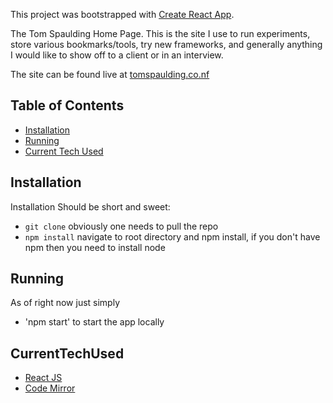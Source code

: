 This project was bootstrapped with [Create React App](https://github.com/facebookincubator/create-react-app).

The Tom Spaulding Home Page.
This is the site I use to run experiments, store various bookmarks/tools, try new frameworks, and generally anything 
I would like to show off to a client or in an interview.

The site can be found live at [tomspaulding.co.nf](http://tomspaulding.co.nf/)

## Table of Contents

- [Installation](#installation)
- [Running](#running)
- [Current Tech Used](#current-tech-used)


## Installation

Installation Should be short and sweet:

* `git clone` obviously one needs to pull the repo
* `npm install` navigate to root directory and npm install, if you don't have npm then you need to install node

## Running

As of right now just simply

* 'npm start' to start the app locally

## CurrentTechUsed

* [React JS](https://facebook.github.io/react/)
* [Code Mirror](https://codemirror.net/)
